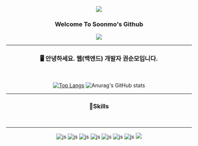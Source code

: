 
<div align="center">
<img src="https://capsule-render.vercel.app/api?type=waving&color=76D7EA&height=150&section=header" />
<h3> Welcome To Soonmo's Github </h3>
<img src="https://capsule-render.vercel.app/api?type=waving&color=76D7EA&height=150&section=footer" />

<br>
<hr>
<h3>🖥️ 안녕하세요. 웹(백엔드) 개발자 권순모입니다.</h3>
<br>

[![Top Langs](https://github-readme-stats.vercel.app/api/top-langs/?username=Soonmo97)](https://github.com/anuraghazra/github-readme-stats)
![Anurag's GitHub stats](https://github-readme-stats.vercel.app/api?username=Soonmo97&hide=contribs,prs&show_icons=true&theme=)

<hr>
<h3>📖Skills</h3>
<br>
<hr>

![js](https://img.shields.io/badge/JavaScript-F7DF1E?style=for-the-badge&logo=JavaScript&logoColor=white)
![js](https://img.shields.io/badge/Node.js-43853D?style=for-the-badge&logo=node.js&logoColor=white)
![js](https://img.shields.io/badge/HTML5-E34F26?style=for-the-badge&logo=html5&logoColor=white)
![js](https://img.shields.io/badge/CSS3-1572B6?style=for-the-badge&logo=css3&logoColor=white)
![js](https://img.shields.io/badge/React-20232A?style=for-the-badge&logo=react&logoColor=61DAFB)
![js](https://img.shields.io/badge/MySQL-00000F?style=for-the-badge&logo=mysql&logoColor=white)
![js](https://img.shields.io/badge/Java-ED8B00?style=for-the-badge&logo=openjdk&logoColor=white)
<img src="https://img.shields.io/badge/springboot-6DB33F?style=for-the-badge&logo=springboot&logoColor=white">

</div>


